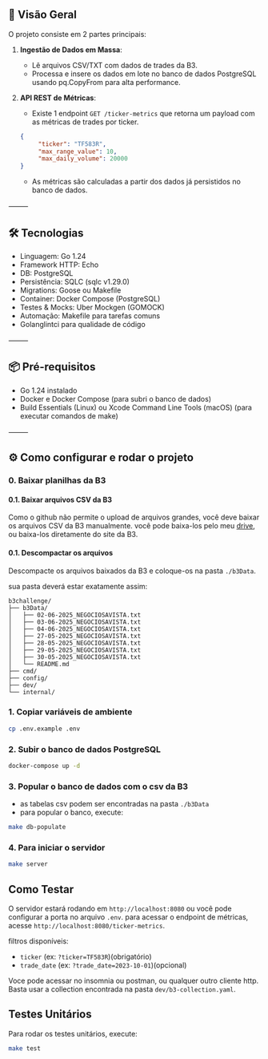 ## 🚀 Visão Geral

O projeto consiste em 2 partes principais:

1. **Ingestão de Dados em Massa**:
    - Lê arquivos CSV/TXT com dados de trades da B3.
    - Processa e insere os dados em lote no banco de dados PostgreSQL usando pq.CopyFrom para alta performance.


2. **API REST de Métricas**:
    - Existe 1 endpoint `GET /ticker-metrics` que retorna um payload com as métricas de trades por ticker.
   ```json
   {
	    "ticker": "TF583R",
	    "max_range_value": 10,
	    "max_daily_volume": 20000
   }
    ```
     - As métricas são calculadas a partir dos dados já persistidos no banco de dados.

⸻

## 🛠 Tecnologias
-	Linguagem: Go 1.24
-	Framework HTTP: Echo
-	DB: PostgreSQL
-	Persistência: SQLC (sqlc v1.29.0)
-	Migrations: Goose ou Makefile
-	Container: Docker Compose (PostgreSQL)
-	Testes & Mocks: Uber Mockgen (GOMOCK)
-	Automação: Makefile para tarefas comuns
-   Golanglintci para qualidade de código

⸻

## 📦 Pré-requisitos
-	Go 1.24 instalado
-	Docker e Docker Compose (para subri o banco de dados)
-	Build Essentials (Linux) ou Xcode Command Line Tools (macOS) (para executar comandos de make)

⸻

## ⚙️ Como configurar e rodar o projeto
### 0. Baixar planilhas da B3
#### 0.1. Baixar arquivos CSV da B3
Como o github não permite o upload de arquivos grandes, você deve baixar os arquivos CSV da B3 manualmente.
você pode baixa-los pelo meu [drive](https://drive.google.com/drive/folders/1pRfHjal3AL5Q9kRYW-DNeYVLoAyeumF1?usp=sharing), ou baixa-los diretamente do site da B3.
#### 0.1. Descompactar os arquivos
Descompacte os arquivos baixados da B3 e coloque-os na pasta `./b3Data`.

sua pasta deverá estar exatamente assim:
```
b3challenge/
├── b3Data/
│   ├── 02-06-2025_NEGOCIOSAVISTA.txt
│   ├── 03-06-2025_NEGOCIOSAVISTA.txt
│   ├── 04-06-2025_NEGOCIOSAVISTA.txt
│   ├── 27-05-2025_NEGOCIOSAVISTA.txt
│   ├── 28-05-2025_NEGOCIOSAVISTA.txt
│   ├── 29-05-2025_NEGOCIOSAVISTA.txt
│   ├── 30-05-2025_NEGOCIOSAVISTA.txt
│   └── README.md
├── cmd/
├── config/
├── dev/
└── internal/
```



### 1. Copiar variáveis de ambiente
```bash
cp .env.example .env
```

### 2. Subir o banco de dados PostgreSQL
```bash
docker-compose up -d
```

### 3. Popular o banco de dados com o csv da B3
- as tabelas csv podem ser encontradas na pasta `./b3Data`
- para popular o banco, execute:
```bash
make db-populate
```
### 4. Para iniciar o servidor
```bash
make server
```

## Como Testar
 O servidor estará rodando em `http://localhost:8080` ou você pode configurar a porta no arquivo `.env`.
 para acessar o endpoint de métricas, acesse `http://localhost:8080/ticker-metrics`.
 
 filtros disponíveis:
 - `ticker` (ex: `?ticker=TF583R`)(obrigatório)
 - `trade_date` (ex: `?trade_date=2023-10-01`)(opcional)
 
 Voce pode acessar no insomnia ou postman, ou qualquer outro cliente http.
 Basta usar a collection encontrada na pasta `dev/b3-collection.yaml`.


## Testes Unitários
Para rodar os testes unitários, execute:
```bash
make test
```



